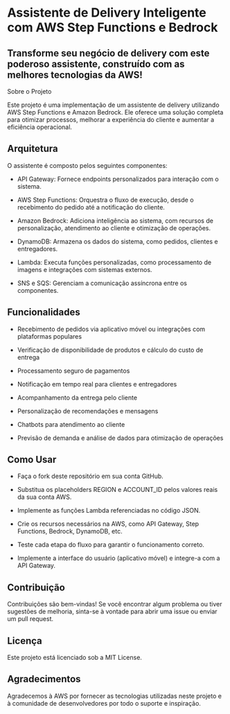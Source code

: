 # Assistente de Delivery Inteligente com AWS Step Functions e Bedrock

## Transforme seu negócio de delivery com este poderoso assistente, construído com as melhores tecnologias da AWS!

Sobre o Projeto

Este projeto é uma implementação de um assistente de delivery utilizando AWS Step Functions e Amazon Bedrock. Ele oferece uma solução completa para otimizar processos, melhorar a experiência do cliente e aumentar a eficiência operacional.

## Arquitetura

O assistente é composto pelos seguintes componentes:

- API Gateway: Fornece endpoints personalizados para interação com o sistema.

- AWS Step Functions: Orquestra o fluxo de execução, desde o recebimento do pedido até a notificação do cliente.

- Amazon Bedrock: Adiciona inteligência ao sistema, com recursos de personalização, atendimento ao cliente e otimização de operações.

- DynamoDB: Armazena os dados do sistema, como pedidos, clientes e entregadores.

- Lambda: Executa funções personalizadas, como processamento de imagens e integrações com sistemas externos.

- SNS e SQS: Gerenciam a comunicação assíncrona entre os componentes.

## Funcionalidades

- Recebimento de pedidos via aplicativo móvel ou integrações com plataformas populares

- Verificação de disponibilidade de produtos e cálculo do custo de entrega

- Processamento seguro de pagamentos

- Notificação em tempo real para clientes e entregadores

- Acompanhamento da entrega pelo cliente

- Personalização de recomendações e mensagens

- Chatbots para atendimento ao cliente

- Previsão de demanda e análise de dados para otimização de operações

## Como Usar

- Faça o fork deste repositório em sua conta GitHub.

- Substitua os placeholders REGION e ACCOUNT_ID pelos valores reais da sua conta AWS.

- Implemente as funções Lambda referenciadas no código JSON.

- Crie os recursos necessários na AWS, como API Gateway, Step Functions, Bedrock, DynamoDB, etc.

- Teste cada etapa do fluxo para garantir o funcionamento correto.

- Implemente a interface do usuário (aplicativo móvel) e integre-a com a API Gateway.

## Contribuição

Contribuições são bem-vindas! Se você encontrar algum problema ou tiver sugestões de melhoria, sinta-se à vontade para abrir uma issue ou enviar um pull request.

## Licença
Este projeto está licenciado sob a MIT License.

## Agradecimentos
Agradecemos à AWS por fornecer as tecnologias utilizadas neste projeto e à comunidade de desenvolvedores por todo o suporte e inspiração.
